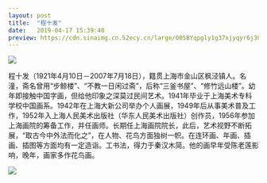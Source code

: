 ```yaml
---
layout: post
title:  "程十发"
date:   2019-04-17 15:39:40
preview: https://cdn.sinaimg.cn.52ecy.cn/large/005BYqpgly1g37xjyqyr6j30jg0aj78l.jpg
---
```


![](https://cdn.sinaimg.cn.52ecy.cn/large/005BYqpgly1g37xjyqyr6j30jg0aj78l.jpg)

程十发（1921年4月10日－2007年7月18日），籍贯上海市金山区枫泾镇人。名潼，斋名曾用“步鲸楼”、“不教一日闲过斋”，后称“三釜书屋”、“修竹远山楼”。幼年即接触中国字画，但给他印象之深莫过民间艺术。1941年毕业于上海美术专科学校中国画系。1942年在上海大新公司举办个人画展，1949年后从事美术普及工作，1952年入上海人民美术出版社（华东人民美术出版社）创作员，1956年参加上海画院的筹备工作，并任画师。长期任上海画院院长，此后，艺术视野不断拓展，“取古今中外法而化之”，在人物、花鸟方面独树一帜。在连环画、年画、插画、插图等方面均有一定造诣。工书法，得力于秦汉木简。他的画早年受陈老莲影响，晚年，画家多作花鸟画。


![](https://cdn.sinaimg.cn.52ecy.cn/large/005BYqpgly1g37xkjzzerj30jg0sz15j.jpg)